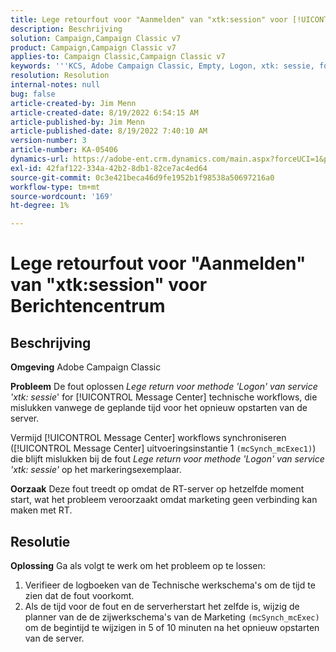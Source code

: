 ```yaml
---
title: Lege retourfout voor "Aanmelden" van "xtk:session" voor [!UICONTROL Message Center]
description: Beschrijving
solution: Campaign,Campaign Classic v7
product: Campaign,Campaign Classic v7
applies-to: Campaign Classic,Campaign Classic v7
keywords: '''KCS, Adobe Campaign Classic, Empty, Logon, xtk: sessie, fout, berichtcentrum, technische workflow"'
resolution: Resolution
internal-notes: null
bug: false
article-created-by: Jim Menn
article-created-date: 8/19/2022 6:54:15 AM
article-published-by: Jim Menn
article-published-date: 8/19/2022 7:40:10 AM
version-number: 3
article-number: KA-05406
dynamics-url: https://adobe-ent.crm.dynamics.com/main.aspx?forceUCI=1&pagetype=entityrecord&etn=knowledgearticle&id=bccbb0bb-8b1f-ed11-b83e-0022480866ad
exl-id: 42faf122-334a-42b2-8db1-82ce7ac4ed64
source-git-commit: 0c3e421beca46d9fe1952b1f98538a50697216a0
workflow-type: tm+mt
source-wordcount: '169'
ht-degree: 1%

---
```


# Lege retourfout voor &quot;Aanmelden&quot; van &quot;xtk:session&quot; voor Berichtencentrum

## Beschrijving


<b>Omgeving</b>
Adobe Campaign Classic

<b>Probleem</b>
De fout oplossen *Lege return voor methode &#39;Logon&#39; van service &#39;xtk: sessie*&#39; for [!UICONTROL Message Center] technische workflows, die mislukken vanwege de geplande tijd voor het opnieuw opstarten van de server.

Vermijd [!UICONTROL Message Center] workflows synchroniseren ([!UICONTROL Message Center] uitvoeringsinstantie 1 `(mcSynch_mcExec1)`) die blijft mislukken bij de fout *Lege return voor methode &#39;Logon&#39; van service &#39;xtk: sessie&#39;* op het markeringsexemplaar.

<b>Oorzaak</b>
Deze fout treedt op omdat de RT-server op hetzelfde moment start, wat het probleem veroorzaakt omdat marketing geen verbinding kan maken met RT.


## Resolutie


<b>Oplossing</b>
Ga als volgt te werk om het probleem op te lossen:

1. Verifieer de logboeken van de Technische werkschema&#39;s om de tijd te zien dat de fout voorkomt.
2. Als de tijd voor de fout en de serverherstart het zelfde is, wijzig de planner van de de zijwerkschema&#39;s van de Marketing `(mcSynch_mcExec)` om de begintijd te wijzigen in 5 of 10 minuten na het opnieuw opstarten van de server.
